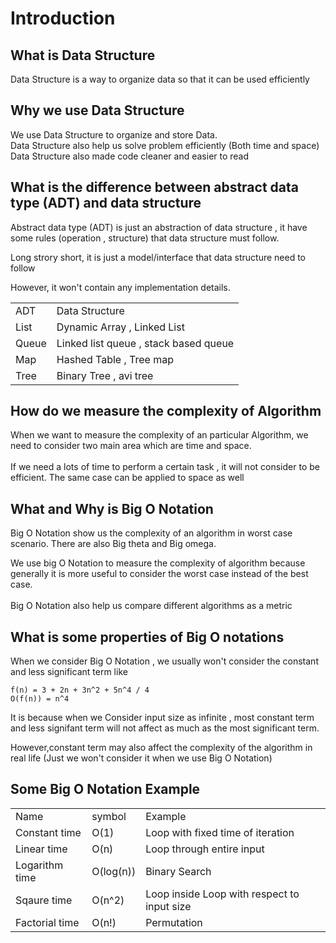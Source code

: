 # Introduction
## What is Data Structure
Data Structure is a way to organize data so that it can be used efficiently
## Why we use Data Structure
We use Data Structure to organize and store Data. <br/>
Data Structure also help us solve problem efficiently (Both time and space)<br/>
Data Structure also made code cleaner and easier to read
## What is the difference between abstract data type (ADT) and data structure
Abstract data type (ADT) is just an abstraction of data structure , it have some rules (operation , structure) that data structure must follow.<br/>

Long strory short, it is just a model/interface that data structure need to follow

However, it won't contain any implementation details.

<table>
    <tr>
        <td>ADT</td>
        <td>Data Structure</td>
    </tr>
    <tr>
        <td>List</td>
        <td>Dynamic Array , Linked List</td>
    </tr>
    <tr>
        <td>Queue</td>
        <td>Linked list queue , stack based queue</td>
    </tr>
    <tr>
        <td>Map</td>
        <td>Hashed Table , Tree map</td>
    </tr>
    <tr>
        <td>Tree</td>
        <td>Binary Tree , avi tree</td>
    </tr>
</table>

## How do we measure the complexity of Algorithm
When we want to measure the complexity of an particular Algorithm, we need to consider two main area which are time and space. <br/><br/>If we need a lots of time to perform a certain task , it will not consider to be efficient. The same case can be applied to space as well
## What and Why is Big O Notation
Big O Notation show us the complexity of an algorithm in worst case scenario. There are also Big theta and Big omega.<br/>

We use big O Notation to measure the complexity of algorithm because generally it is more useful to consider the worst case instead of the best case.<br/><br/>
Big O Notation also help us compare different algorithms as a metric
## What is some properties of Big O notations
When we consider Big O Notation , we usually won't consider the constant and less significant term like 
```
f(n) = 3 + 2n + 3n^2 + 5n^4 / 4 
O(f(n)) = n^4
```

It is because when we Consider input size as infinite , most constant term and less signifant term will not affect as much as the most significant term.<br/>

However,constant term may also affect the complexity of the algorithm in real life (Just we won't consider it when we use Big O Notation)
## Some Big O Notation Example
<table>
     <tr>
        <td>Name</td>
        <td>symbol</td>
        <td>Example</td>
    </tr>
    <tr>
        <td>Constant time</td>
        <td>O(1)</td>
        <td>Loop with fixed time of iteration</td>
    </tr>
    <tr>
        <td>Linear time</td>
        <td>O(n)</td>
        <td>Loop through entire input</td>
    </tr>
    <tr>
        <td>Logarithm time</td>
        <td>O(log(n))</td>
        <td>Binary Search</td>
    </tr>
    <tr>
        <td>Sqaure time</td>
        <td>O(n^2)</td>
        <td>Loop inside Loop with respect to input size</td>
    </tr>
    <tr>
        <td>Factorial time</td>
        <td>O(n!)</td>
        <td>Permutation</td>
    </tr>
</table>